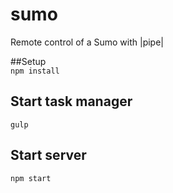 # sumo
Remote control of a Sumo with |pipe|

##Setup		
`npm install`		
		
## Start task manager		
`gulp`		
		
## Start server		
`npm start`